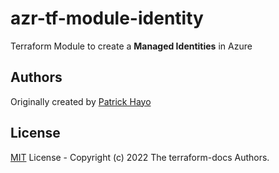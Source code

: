 # azr-tf-module-identity

Terraform Module to create a **Managed Identities** in Azure

<!-- BEGIN_TF_DOCS -->
<!-- END_TF_DOCS -->

## Authors

Originally created by [Patrick Hayo](http://github.com/patrickhayo)

## License

[MIT](LICENSE) License - Copyright (c) 2022 The terraform-docs Authors.
